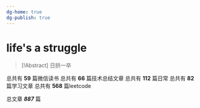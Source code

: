 ```yaml
---
dg-home: true
dg-publish: true
---
```


# life's a struggle 

> [!Abstract] 日拱一卒 

总共有 **59** 篇微信读书
总共有 **66** 篇技术总结文章
总共有 **112** 篇日常
总共有 **82** 篇学习文章
总共有 **568** 篇leetcode
 
总文章 ***887*** 篇